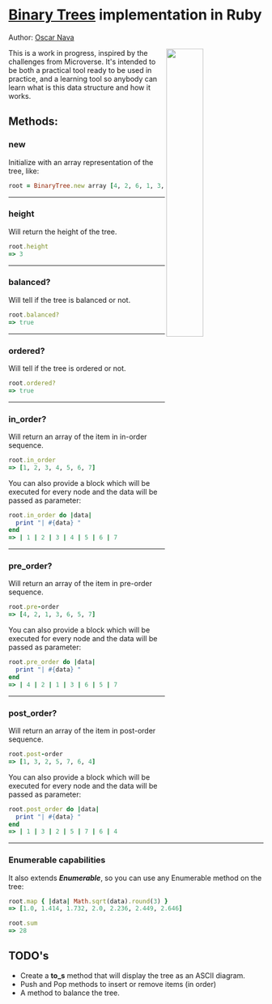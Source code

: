 # [Binary Trees](https://en.wikipedia.org/wiki/Binary_tree) implementation in Ruby

Author: [Oscar Nava](https://github.com/oscarnava)

<img src="https://upload.wikimedia.org/wikipedia/commons/f/f7/Binary_tree.svg" width="38.196601125%" align="right">

This is a work in progress, inspired by the challenges from Microverse. It's intended to be both a practical tool ready to be used in practice, and a learning tool so anybody can learn what is this data structure and how it works.

## Methods:
### new
Initialize with an array representation of the tree, like:
```ruby
root = BinaryTree.new array [4, 2, 6, 1, 3, 5, 7]
```
- - -
### height
Will return the height of the tree.
```ruby
root.height
=> 3
```
- - -
### balanced?
Will tell if the tree is balanced or not.
```ruby
root.balanced?
=> true
```
- - -
### ordered?
Will tell if the tree is ordered or not.
```ruby
root.ordered?
=> true
```
- - -
### in_order?
Will return an array of the item in in-order sequence.
```ruby
root.in_order
=> [1, 2, 3, 4, 5, 6, 7]
```
You can also provide a block which will be executed for every node and the data will be passed as parameter:
```ruby
root.in_order do |data|
  print "| #{data} "
end
=> | 1 | 2 | 3 | 4 | 5 | 6 | 7
```
- - -
### pre_order?
Will return an array of the item in pre-order sequence.
```ruby
root.pre-order
=> [4, 2, 1, 3, 6, 5, 7]
```
You can also provide a block which will be executed for every node and the data will be passed as parameter:
```ruby
root.pre_order do |data|
  print "| #{data} "
end
=> | 4 | 2 | 1 | 3 | 6 | 5 | 7
```
- - -
### post_order?
Will return an array of the item in post-order sequence.
```ruby
root.post-order
=> [1, 3, 2, 5, 7, 6, 4]
```
You can also provide a block which will be executed for every node and the data will be passed as parameter:
```ruby
root.post_order do |data|
  print "| #{data} "
end
=> | 1 | 3 | 2 | 5 | 7 | 6 | 4
```
- - -
### Enumerable capabilities
It also extends ___Enumerable___, so you can use any Enumerable method on the tree:
```ruby
root.map { |data| Math.sqrt(data).round(3) }
=> [1.0, 1.414, 1.732, 2.0, 2.236, 2.449, 2.646]

root.sum
=> 28
```


## TODO's
* Create a **to_s** method that will display the tree as an ASCII diagram.
* Push and Pop methods to insert or remove items (in order)
* A method to balance the tree.